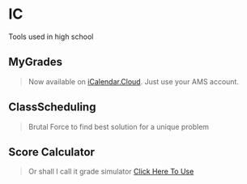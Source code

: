 # IC
Tools used in high school
## MyGrades
> Now available on [iCalendar.Cloud](https://icalendar.cloud/). Just use your AMS account.
## ClassScheduling
> Brutal Force to find best solution for a unique problem
## Score Calculator
> Or shall I call it grade simulator
[Click Here To Use](https://lengjunyi.github.io/IC/Score%20Calculator/main.html)
